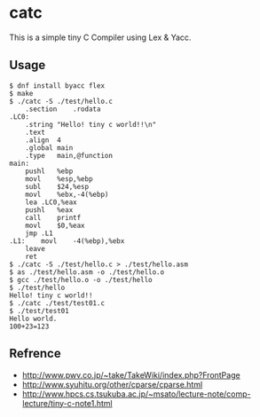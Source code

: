 # catc

This is a simple tiny C Compiler using Lex & Yacc.

## Usage

	$ dnf install byacc flex
	$ make
	$ ./catc -S ./test/hello.c
		.section	.rodata
	.LC0:
		.string	"Hello! tiny c world!!\n"
		.text
		.align	4
		.global	main
		.type	main,@function
	main:
		pushl	%ebp
		movl	%esp,%ebp
		subl	$24,%esp
		movl	%ebx,-4(%ebp)
		lea	.LC0,%eax
		pushl	%eax
		call	printf
		movl	$0,%eax
		jmp	.L1
	.L1:	movl	-4(%ebp),%ebx
		leave
		ret
	$ ./catc -S ./test/hello.c > ./test/hello.asm
	$ as ./test/hello.asm -o ./test/hello.o
	$ gcc ./test/hello.o -o ./test/hello
	$ ./test/hello
	Hello! tiny c world!!
	$ ./catc ./test/test01.c
	$ ./test/test01
	Hello world.
	100+23=123

## Refrence
- http://www.pwv.co.jp/~take/TakeWiki/index.php?FrontPage
- http://www.syuhitu.org/other/cparse/cparse.html
- http://www.hpcs.cs.tsukuba.ac.jp/~msato/lecture-note/comp-lecture/tiny-c-note1.html
